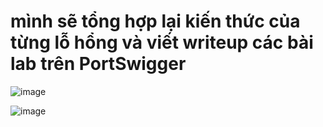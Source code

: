# mình sẽ tổng hợp lại kiến thức của từng lỗ hổng và viết writeup các bài lab trên PortSwigger

![image](https://github.com/AT190510-Cuong/PortSwigger/assets/134201481/443a6269-bb01-40eb-b546-fe812115f79d)

![image](https://github.com/AT190510-Cuong/PortSwigger/assets/134201481/d5368b06-3bd5-49fe-848b-657207aa7a3d)
